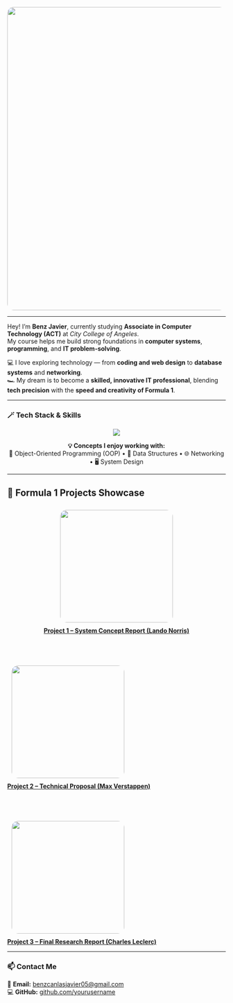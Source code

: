<!-- Formula 1 Banner GIF -->
<p align="center">
  <img src="https://media.tenor.com/KyY0ZyVJX70AAAAC/f1-formula1.gif" width="700" style="border-radius:15px;">
</p>

---

Hey! I’m **Benz Javier**, currently studying **Associate in Computer Technology (ACT)** at *City College of Angeles*.  
My course helps me build strong foundations in **computer systems**, **programming**, and **IT problem-solving**.  

💻 I love exploring technology — from **coding and web design** to **database systems** and **networking**.  
🏎️ My dream is to become a **skilled, innovative IT professional**, blending **tech precision** with the **speed and creativity of Formula 1**.

---

### 🪄 Tech Stack & Skills

<p align="center">
  <img src="https://skillicons.dev/icons?i=java,python,javascript,html,css,git,github,vscode,netbeans&theme=light" />
</p>

<p align="center">
  <b>💡 Concepts I enjoy working with:</b><br>
  🧱 Object-Oriented Programming (OOP) • 🧮 Data Structures • 🌐 Networking • 🖥️ System Design
</p>

---

## 🏁 Formula 1 Projects Showcase

<p align="center">

<!-- Project 1 – Lando Norris -->
<a href="https://docs.google.com/document/d/1_pft0aV4S7Varn34J7FPCqVZyPM1mMrgYIg4trXhZKo/edit?usp=drivesdk" target="_blank">
  <img src="https://media.tenor.com/jpUj_KMbsX8AAAAC/lando-norris-mclaren.gif" width="260" style="border-radius:15px; margin:10px;">
  <br><b>Project 1 – System Concept Report (Lando Norris)</b>
</a>

<br><br>

<!-- Project 2 – Max Verstappen -->
<a href="https://docs.google.com/document/d/1hOAhGEXAMPLEdocLink2/edit?usp=sharing" target="_blank">
  <img src="https://media.tenor.com/qp7RpS8A7TAAAAAC/max-verstappen-redbull.gif" width="260" style="border-radius:15px; margin:10px;">
  <br><b>Project 2 – Technical Proposal (Max Verstappen)</b>
</a>

<br><br>

<!-- Project 3 – Charles Leclerc -->
<a href="https://docs.google.com/document/d/1TM05XjqK8tfkRDAfzmLQVk6TVrSO7-yDHLqnjbD41R4/edit?usp=drivesdk" target="_blank">
  <img src="https://media.tenor.com/MB8IksR5zWIAAAAC/charles-leclerc-ferrari.gif" width="260" style="border-radius:15px; margin:10px;">
  <br><b>Project 3 – Final Research Report (Charles Leclerc)</b>
</a>

</p>

---

### 📫 Contact Me  
📧 **Email:** [benzcanlasjavier05@gmail.com](mailto:benzcanlasjavier05@gmail.com)  
💻 **GitHub:** [github.com/yourusername](https://github.com/yourusername)
